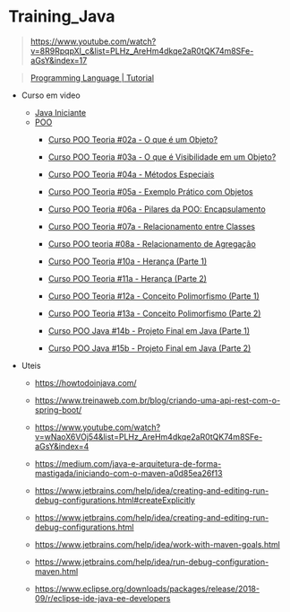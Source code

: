 # Training_Java

> https://www.youtube.com/watch?v=8R9RpqpXI_c&list=PLHz_AreHm4dkqe2aR0tQK74m8SFe-aGsY&index=17

> [Programming Language | Tutorial](https://www.youtube.com/playlist?list=PLLAZ4kZ9dFpPpdR_9IQBUDLjYalvdrGGb)


* Curso em video
  * [Java Iniciante](https://youtu.be/sTX0UEplF54)
  * [POO](https://youtu.be/KlIL63MeyMY)
  	*	[Curso POO Teoria #02a - O que é um Objeto?](https://www.youtube.com/watch?v=aR7CKNFECx0&list=PLHz_AreHm4dkqe2aR0tQK74m8SFe-aGsY&index=3)

	*	[Curso POO Teoria #03a - O que é Visibilidade em um Objeto?](https://www.youtube.com/watch?v=jFI-qqitzwk&list=PLHz_AreHm4dkqe2aR0tQK74m8SFe-aGsY&index=6)

	*	[Curso POO Teoria #04a - Métodos Especiais](https://www.youtube.com/watch?v=g2x9oyBFSco&list=PLHz_AreHm4dkqe2aR0tQK74m8SFe-aGsY&index=8)

	*	[Curso POO Teoria #05a - Exemplo Prático com Objetos](https://www.youtube.com/watch?v=ull_DVFFOq0&list=PLHz_AreHm4dkqe2aR0tQK74m8SFe-aGsY&index=10)

	*	[Curso POO Teoria #06a - Pilares da POO: Encapsulamento](https://www.youtube.com/watch?v=1wYRGFXpVlg&list=PLHz_AreHm4dkqe2aR0tQK74m8SFe-aGsY&index=12)

	*	[Curso POO Teoria #07a - Relacionamento entre Classes](https://www.youtube.com/watch?v=GLHbxDU9iBA&list=PLHz_AreHm4dkqe2aR0tQK74m8SFe-aGsY&index=14)

	*	[Curso POO teoria #08a - Relacionamento de Agregação](https://www.youtube.com/watch?v=ERdvijGtrq0&list=PLHz_AreHm4dkqe2aR0tQK74m8SFe-aGsY&index=16)

	*	[Curso POO Teoria #10a - Herança (Parte 1)](https://www.youtube.com/watch?v=_PZldwo0vVo&list=PLHz_AreHm4dkqe2aR0tQK74m8SFe-aGsY&index=20)

	*	[Curso POO Teoria #11a - Herança (Parte 2)](https://www.youtube.com/watch?v=He887D2WGVw&list=PLHz_AreHm4dkqe2aR0tQK74m8SFe-aGsY&index=22)

	*	[Curso POO Teoria #12a - Conceito Polimorfismo (Parte 1)](https://www.youtube.com/watch?v=9-3-RMEMcq4&list=PLHz_AreHm4dkqe2aR0tQK74m8SFe-aGsY&index=24)

	*	[Curso POO Teoria #13a - Conceito Polimorfismo (Parte 2)](https://www.youtube.com/watch?v=hYek1xqWzgs&list=PLHz_AreHm4dkqe2aR0tQK74m8SFe-aGsY&index=26)

	*	[Curso POO Java #14b - Projeto Final em Java (Parte 1)](https://www.youtube.com/watch?v=_5ZUatkzRsM&list=PLHz_AreHm4dkqe2aR0tQK74m8SFe-aGsY&index=29)

	*	[Curso POO Java #15b - Projeto Final em Java (Parte 2)](https://www.youtube.com/watch?v=LSEz2GQtP0E&list=PLHz_AreHm4dkqe2aR0tQK74m8SFe-aGsY&index=31)
  


* Uteis
  * https://howtodoinjava.com/
  * https://www.treinaweb.com.br/blog/criando-uma-api-rest-com-o-spring-boot/
  
  * https://www.youtube.com/watch?v=wNaoX6VOj54&list=PLHz_AreHm4dkqe2aR0tQK74m8SFe-aGsY&index=4
  * https://medium.com/java-e-arquitetura-de-forma-mastigada/iniciando-com-o-maven-a0d85ea26f13
  
  * https://www.jetbrains.com/help/idea/creating-and-editing-run-debug-configurations.html#createExplicitly
  * https://www.jetbrains.com/help/idea/creating-and-editing-run-debug-configurations.html
  * https://www.jetbrains.com/help/idea/work-with-maven-goals.html
  * https://www.jetbrains.com/help/idea/run-debug-configuration-maven.html
  
  * https://www.eclipse.org/downloads/packages/release/2018-09/r/eclipse-ide-java-ee-developers
